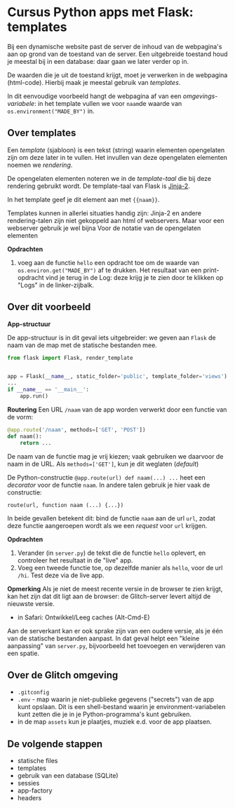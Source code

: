 Cursus Python apps met Flask: templates
=======================================

Bij een dynamische website past de server de inhoud van de webpagina's aan op grond van de toestand van de server.
Een uitgebreide toestand houd je meestal bij in een database:
daar gaan we later verder op in.

De waarden die je uit de toestand krijgt, moet je verwerken in de webpagina (html-code).
Hierbij maak je meestal gebruik van *templates*.

In dit eenvoudige voorbeeld hangt de webpagina af van een *omgevings-variabele*:
in het template vullen we voor `naam`de waarde van `os.environment("MADE_BY")` in.

Over templates
--------------

Een *template* (sjabloon) is een tekst (string) waarin elementen opengelaten zijn om deze later in te vullen.
Het invullen van deze opengelaten elementen noemen we *rendering*.

De opengelaten elementen noteren we in de *template-taal* die bij deze rendering gebruikt wordt.
De template-taal van Flask is [Jinja-2](http://jinja.pocoo.org).

In het template geef je dit element aan met `{{naam}}`.

Templates kunnen in allerlei situaties handig zijn:
Jinja-2 en andere rendering-talen zijn niet gekoppeld aan html of webservers.
Maar voor een webserver gebruik je wel bijna 
Voor de notatie van de opengelaten elementen


**Opdrachten**

1. voeg aan de functie `hello` een opdracht toe om de waarde van
   `os.environ.get("MADE_BY")` af te drukken.
   Het resultaat van een print-opdracht vind je terug in de Log:
   deze krijg je te zien door te klikken op "Logs" in de linker-zijbalk.

Over dit voorbeeld
------------------

**App-structuur**

De app-structuur is in dit geval iets uitgebreider:
we geven aan `Flask` de naam van de map met de statische bestanden mee.

```Python
from flask import Flask, render_template


app = Flask(__name__, static_folder='public', template_folder='views')
...
if __name__ == '__main__':
    app.run()
```

**Routering** 
Een URL `/naam` van de app worden verwerkt door een functie van de vorm:

```Python
@app.route('/naam', methods=['GET', 'POST'])
def naam():
    return ...
```

De naam van de functie mag je vrij kiezen; 
vaak gebruiken we daarvoor de naam in de URL.
Als `methods=['GET']`, kun je dit weglaten (*default*)

De Python-constructie `@app.route(url) def naam(...) ...` heet een *decorator* voor de functie `naam`.
In andere talen gebruik je hier vaak de constructie:

```
route(url, function naam (...) {...})
```
In beide gevallen betekent dit: bind de functie `naam` aan de url `url`,
zodat deze functie aangeroepen wordt als we een *request* voor `url` krijgen.


**Opdrachten**

1. Verander (in `server.py`) de tekst die de functie `hello` oplevert, 
   en controleer het resultaat in de "live" app.
2. Voeg een tweede functie toe, op dezelfde manier als `hello`, voor de url `/hi`. 
   Test deze via de live app.
   
**Opmerking** Als je niet de meest recente versie in de browser te zien krijgt,
kan het zijn dat dit ligt aan de browser: de Glitch-server levert altijd de nieuwste versie.

- in Safari: Ontwikkel/Leeg caches (Alt-Cmd-E)

Aan de serverkant kan er ook sprake zijn van een oudere versie,
als je één van de statische bestanden aanpast.
In dat geval helpt een "kleine aanpassing" van `server.py`,
bijvoorbeeld het toevoegen en verwijderen van een spatie.

Over de Glitch omgeving
-----------------------

- `.gitconfig`
- `.env` - map waarin je niet-publieke gegevens ("secrets") van de app kunt opslaan. Dit is een shell-bestand waarin je environment-variabelen kunt zetten die je in je Python-programma's kunt gebruiken.
- in de map `assets` kun je plaatjes, muziek e.d. voor de app plaatsen.

De volgende stappen
-------------------

* statische files
* templates
* gebruik van een database (SQLite)
* sessies
* app-factory
* headers
